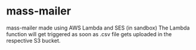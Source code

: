 # mass-mailer
mass-mailer made using AWS Lambda and SES (in sandbox)
The Lambda function will get triggered as soon as .csv file gets uploaded in the respective S3 bucket.
